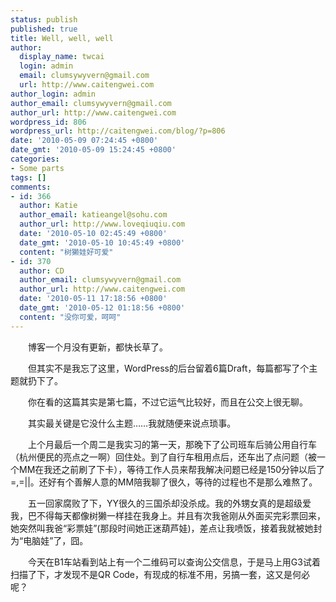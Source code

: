 ```yaml
---
status: publish
published: true
title: Well, well, well
author:
  display_name: twcai
  login: admin
  email: clumsywyvern@gmail.com
  url: http://www.caitengwei.com
author_login: admin
author_email: clumsywyvern@gmail.com
author_url: http://www.caitengwei.com
wordpress_id: 806
wordpress_url: http://caitengwei.com/blog/?p=806
date: '2010-05-09 07:24:45 +0800'
date_gmt: '2010-05-09 15:24:45 +0800'
categories:
- Some parts
tags: []
comments:
- id: 366
  author: Katie
  author_email: katieangel@sohu.com
  author_url: http://www.loveqiuqiu.com
  date: '2010-05-10 02:45:49 +0800'
  date_gmt: '2010-05-10 10:45:49 +0800'
  content: "树獭娃好可爱"
- id: 370
  author: CD
  author_email: clumsywyvern@gmail.com
  author_url: http://www.caitengwei.com
  date: '2010-05-11 17:18:56 +0800'
  date_gmt: '2010-05-12 01:18:56 +0800'
  content: "没你可爱，呵呵"
---
```

<p>　　博客一个月没有更新，都快长草了。</p>
<p>　　但其实不是我忘了这里，WordPress的后台留着6篇Draft，每篇都写了个主题就扔下了。</p>
<p>　　你在看的这篇其实是第七篇，不过它运气比较好，而且在公交上很无聊。</p>
<p>　　其实最关键是它没什么主题&hellip;&hellip;我就随便来说点琐事。</p>
<p>　　上个月最后一个周二是我实习的第一天，那晚下了公司班车后骑公用自行车（杭州便民的亮点之一啊）回住处。到了自行车租用点后，还车出了点问题（被一个MM在我还之前刷了下卡），等待工作人员来帮我解决问题已经是150分钟以后了=,=||。还好有个善解人意的MM陪我聊了很久，等待的过程也不是那么难熬了。</p>
<p>　　五一回家腐败了下，YY很久的三国杀却没杀成。我的外甥女真的是超级爱我，巴不得每天都像树獭一样挂在我身上。并且有次我爸刚从外面买完彩票回来，她突然叫我爸&ldquo;彩票娃&rdquo;(那段时间她正迷葫芦娃)，差点让我喷饭，接着我就被她封为&ldquo;电脑娃&rdquo;了，囧。</p>
<p>　　今天在B1车站看到站上有一个二维码可以查询公交信息，于是马上用G3试着扫描了下，才发现不是QR Code，有现成的标准不用，另搞一套，这又是何必呢？</p>
